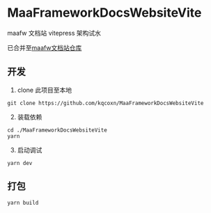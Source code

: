 # MaaFrameworkDocsWebsiteVite

maafw 文档站 vitepress 架构试水

已合并至[maafw文档站仓库](https://github.com/MaaXYZ/MaaFrameworkDocsWebsite)

## 开发

1. clone 此项目至本地

```shell
git clone https://github.com/kqcoxn/MaaFrameworkDocsWebsiteVite
```

2. 装载依赖

```shell
cd ./MaaFrameworkDocsWebsiteVite
yarn
```

3. 启动调试

```shell
yarn dev
```

## 打包

```shell
yarn build
```
